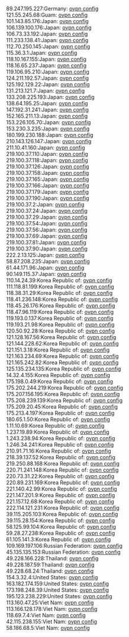 89.247.195.227:Germany: [ovpn config](vpn/89_247_195_227.ovpn)  
121.55.245.68:Guam: [ovpn config](vpn/121_55_245_68.ovpn)  
101.143.85.176:Japan: [ovpn config](vpn/101_143_85_176.ovpn)  
106.139.100.176:Japan: [ovpn config](vpn/106_139_100_176.ovpn)  
106.73.33.192:Japan: [ovpn config](vpn/106_73_33_192.ovpn)  
111.233.138.41:Japan: [ovpn config](vpn/111_233_138_41.ovpn)  
112.70.250.145:Japan: [ovpn config](vpn/112_70_250_145.ovpn)  
115.36.3.1:Japan: [ovpn config](vpn/115_36_3_1.ovpn)  
118.10.167.155:Japan: [ovpn config](vpn/118_10_167_155.ovpn)  
118.16.65.237:Japan: [ovpn config](vpn/118_16_65_237.ovpn)  
119.106.95.210:Japan: [ovpn config](vpn/119_106_95_210.ovpn)  
124.211.192.57:Japan: [ovpn config](vpn/124_211_192_57.ovpn)  
125.192.129.22:Japan: [ovpn config](vpn/125_192_129_22.ovpn)  
131.213.121.7:Japan: [ovpn config](vpn/131_213_121_7.ovpn)  
133.208.225.193:Japan: [ovpn config](vpn/133_208_225_193.ovpn)  
138.64.195.25:Japan: [ovpn config](vpn/138_64_195_25.ovpn)  
147.192.31.241:Japan: [ovpn config](vpn/147_192_31_241.ovpn)  
152.165.211.13:Japan: [ovpn config](vpn/152_165_211_13.ovpn)  
153.226.105.70:Japan: [ovpn config](vpn/153_226_105_70.ovpn)  
153.230.3.235:Japan: [ovpn config](vpn/153_230_3_235.ovpn)  
180.199.230.188:Japan: [ovpn config](vpn/180_199_230_188.ovpn)  
210.143.126.147:Japan: [ovpn config](vpn/210_143_126_147.ovpn)  
211.10.41.160:Japan: [ovpn config](vpn/211_10_41_160.ovpn)  
219.100.37.110:Japan: [ovpn config](vpn/219_100_37_110.ovpn)  
219.100.37.118:Japan: [ovpn config](vpn/219_100_37_118.ovpn)  
219.100.37.126:Japan: [ovpn config](vpn/219_100_37_126.ovpn)  
219.100.37.158:Japan: [ovpn config](vpn/219_100_37_158.ovpn)  
219.100.37.165:Japan: [ovpn config](vpn/219_100_37_165.ovpn)  
219.100.37.166:Japan: [ovpn config](vpn/219_100_37_166.ovpn)  
219.100.37.179:Japan: [ovpn config](vpn/219_100_37_179.ovpn)  
219.100.37.190:Japan: [ovpn config](vpn/219_100_37_190.ovpn)  
219.100.37.2:Japan: [ovpn config](vpn/219_100_37_2.ovpn)  
219.100.37.24:Japan: [ovpn config](vpn/219_100_37_24.ovpn)  
219.100.37.29:Japan: [ovpn config](vpn/219_100_37_29.ovpn)  
219.100.37.54:Japan: [ovpn config](vpn/219_100_37_54.ovpn)  
219.100.37.56:Japan: [ovpn config](vpn/219_100_37_56.ovpn)  
219.100.37.69:Japan: [ovpn config](vpn/219_100_37_69.ovpn)  
219.100.37.81:Japan: [ovpn config](vpn/219_100_37_81.ovpn)  
219.100.37.90:Japan: [ovpn config](vpn/219_100_37_90.ovpn)  
222.2.13.125:Japan: [ovpn config](vpn/222_2_13_125.ovpn)  
58.87.208.235:Japan: [ovpn config](vpn/58_87_208_235.ovpn)  
61.44.171.96:Japan: [ovpn config](vpn/61_44_171_96.ovpn)  
90.149.115.37:Japan: [ovpn config](vpn/90_149_115_37.ovpn)  
110.14.24.39:Korea Republic of: [ovpn config](vpn/110_14_24_39.ovpn)  
111.118.81.199:Korea Republic of: [ovpn config](vpn/111_118_81_199.ovpn)  
118.38.31.29:Korea Republic of: [ovpn config](vpn/118_38_31_29.ovpn)  
118.41.236.148:Korea Republic of: [ovpn config](vpn/118_41_236_148.ovpn)  
118.45.26.176:Korea Republic of: [ovpn config](vpn/118_45_26_176.ovpn)  
118.47.96.119:Korea Republic of: [ovpn config](vpn/118_47_96_119.ovpn)  
119.193.0.137:Korea Republic of: [ovpn config](vpn/119_193_0_137.ovpn)  
119.193.21.98:Korea Republic of: [ovpn config](vpn/119_193_21_98.ovpn)  
120.50.92.28:Korea Republic of: [ovpn config](vpn/120_50_92_28.ovpn)  
121.128.167.56:Korea Republic of: [ovpn config](vpn/121_128_167_56.ovpn)  
121.144.228.62:Korea Republic of: [ovpn config](vpn/121_144_228_62.ovpn)  
121.151.3.18:Korea Republic of: [ovpn config](vpn/121_151_3_18.ovpn)  
121.163.234.69:Korea Republic of: [ovpn config](vpn/121_163_234_69.ovpn)  
121.165.242.82:Korea Republic of: [ovpn config](vpn/121_165_242_82.ovpn)  
125.135.234.135:Korea Republic of: [ovpn config](vpn/125_135_234_135.ovpn)  
14.32.4.155:Korea Republic of: [ovpn config](vpn/14_32_4_155.ovpn)  
175.198.0.49:Korea Republic of: [ovpn config](vpn/175_198_0_49.ovpn)  
175.202.244.219:Korea Republic of: [ovpn config](vpn/175_202_244_219.ovpn)  
175.207.156.195:Korea Republic of: [ovpn config](vpn/175_207_156_195.ovpn)  
175.208.239.139:Korea Republic of: [ovpn config](vpn/175_208_239_139.ovpn)  
175.209.20.45:Korea Republic of: [ovpn config](vpn/175_209_20_45.ovpn)  
175.213.4.197:Korea Republic of: [ovpn config](vpn/175_213_4_197.ovpn)  
180.65.1.50:Korea Republic of: [ovpn config](vpn/180_65_1_50.ovpn)  
1.11.10.69:Korea Republic of: [ovpn config](vpn/1_11_10_69.ovpn)  
1.237.19.89:Korea Republic of: [ovpn config](vpn/1_237_19_89.ovpn)  
1.243.238.94:Korea Republic of: [ovpn config](vpn/1_243_238_94.ovpn)  
1.246.34.241:Korea Republic of: [ovpn config](vpn/1_246_34_241.ovpn)  
210.91.71.16:Korea Republic of: [ovpn config](vpn/210_91_71_16.ovpn)  
218.39.137.52:Korea Republic of: [ovpn config](vpn/218_39_137_52.ovpn)  
219.250.88.168:Korea Republic of: [ovpn config](vpn/219_250_88_168.ovpn)  
220.71.241.148:Korea Republic of: [ovpn config](vpn/220_71_241_148.ovpn)  
220.73.31.22:Korea Republic of: [ovpn config](vpn/220_73_31_22.ovpn)  
220.89.231.169:Korea Republic of: [ovpn config](vpn/220_89_231_169.ovpn)  
221.140.42.99:Korea Republic of: [ovpn config](vpn/221_140_42_99.ovpn)  
221.147.201.9:Korea Republic of: [ovpn config](vpn/221_147_201_9.ovpn)  
221.157.12.68:Korea Republic of: [ovpn config](vpn/221_157_12_68.ovpn)  
222.114.121.231:Korea Republic of: [ovpn config](vpn/222_114_121_231.ovpn)  
39.115.205.103:Korea Republic of: [ovpn config](vpn/39_115_205_103.ovpn)  
39.115.28.154:Korea Republic of: [ovpn config](vpn/39_115_28_154.ovpn)  
58.125.99.104:Korea Republic of: [ovpn config](vpn/58_125_99_104.ovpn)  
59.28.27.238:Korea Republic of: [ovpn config](vpn/59_28_27_238.ovpn)  
61.105.141.3:Korea Republic of: [ovpn config](vpn/61_105_141_3.ovpn)  
109.169.197.106:Russian Federation: [ovpn config](vpn/109_169_197_106.ovpn)  
45.135.135.153:Russian Federation: [ovpn config](vpn/45_135_135_153.ovpn)  
49.228.166.228:Thailand: [ovpn config](vpn/49_228_166_228.ovpn)  
49.228.187.59:Thailand: [ovpn config](vpn/49_228_187_59.ovpn)  
49.228.68.24:Thailand: [ovpn config](vpn/49_228_68_24.ovpn)  
154.3.32.4:United States: [ovpn config](vpn/154_3_32_4.ovpn)  
163.182.174.159:United States: [ovpn config](vpn/163_182_174_159.ovpn)  
173.198.248.39:United States: [ovpn config](vpn/173_198_248_39.ovpn)  
195.123.238.229:United States: [ovpn config](vpn/195_123_238_229.ovpn)  
113.160.47.25:Viet Nam: [ovpn config](vpn/113_160_47_25.ovpn)  
113.166.128.178:Viet Nam: [ovpn config](vpn/113_166_128_178.ovpn)  
118.69.7.4:Viet Nam: [ovpn config](vpn/118_69_7_4.ovpn)  
42.115.238.155:Viet Nam: [ovpn config](vpn/42_115_238_155.ovpn)  
58.186.68.5:Viet Nam: [ovpn config](vpn/58_186_68_5.ovpn)  
